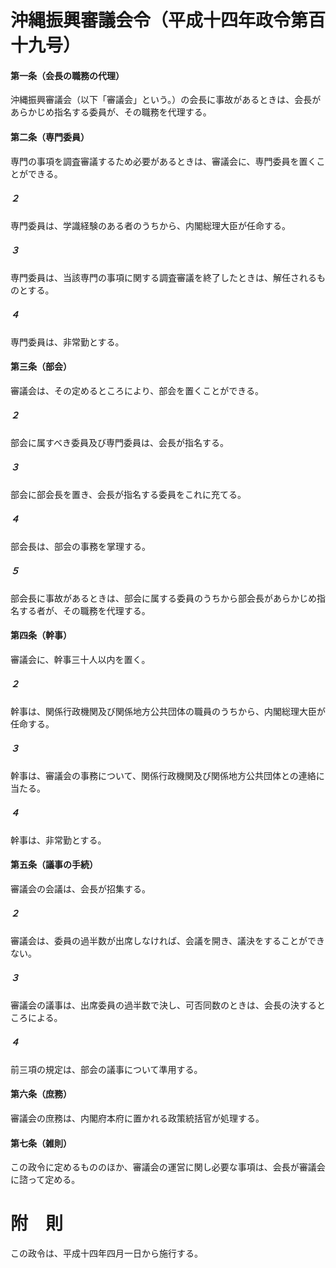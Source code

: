 # 沖縄振興審議会令（平成十四年政令第百十九号）
#### 第一条（会長の職務の代理）
沖縄振興審議会（以下「審議会」という。）の会長に事故があるときは、会長があらかじめ指名する委員が、その職務を代理する。
#### 第二条（専門委員）
専門の事項を調査審議するため必要があるときは、審議会に、専門委員を置くことができる。
##### ２
専門委員は、学識経験のある者のうちから、内閣総理大臣が任命する。
##### ３
専門委員は、当該専門の事項に関する調査審議を終了したときは、解任されるものとする。
##### ４
専門委員は、非常勤とする。
#### 第三条（部会）
審議会は、その定めるところにより、部会を置くことができる。
##### ２
部会に属すべき委員及び専門委員は、会長が指名する。
##### ３
部会に部会長を置き、会長が指名する委員をこれに充てる。
##### ４
部会長は、部会の事務を掌理する。
##### ５
部会長に事故があるときは、部会に属する委員のうちから部会長があらかじめ指名する者が、その職務を代理する。
#### 第四条（幹事）
審議会に、幹事三十人以内を置く。
##### ２
幹事は、関係行政機関及び関係地方公共団体の職員のうちから、内閣総理大臣が任命する。
##### ３
幹事は、審議会の事務について、関係行政機関及び関係地方公共団体との連絡に当たる。
##### ４
幹事は、非常勤とする。
#### 第五条（議事の手続）
審議会の会議は、会長が招集する。
##### ２
審議会は、委員の過半数が出席しなければ、会議を開き、議決をすることができない。
##### ３
審議会の議事は、出席委員の過半数で決し、可否同数のときは、会長の決するところによる。
##### ４
前三項の規定は、部会の議事について準用する。
#### 第六条（庶務）
審議会の庶務は、内閣府本府に置かれる政策統括官が処理する。
#### 第七条（雑則）
この政令に定めるもののほか、審議会の運営に関し必要な事項は、会長が審議会に諮って定める。
# 附　則
この政令は、平成十四年四月一日から施行する。
